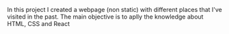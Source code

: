 In this project I created a webpage (non static) with different places that I've visited in the past. 
The main objective is to aplly the knowledge about HTML, CSS and React
